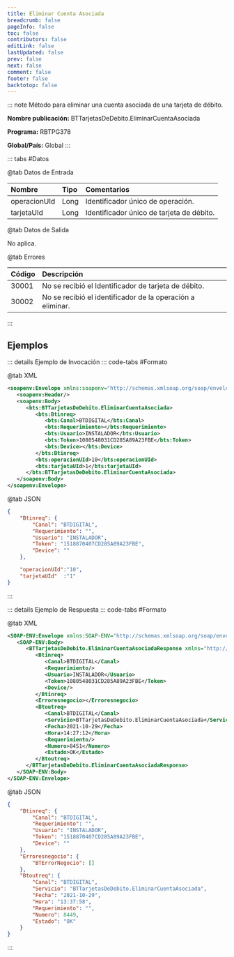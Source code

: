 ```yaml
---
title: Eliminar Cuenta Asociada
breadcrumb: false
pageInfo: false
toc: false
contributors: false
editLink: false
lastUpdated: false
prev: false
next: false
comment: false
footer: false
backtotop: false
---
```


<!-- ABRE DATOS DEL MÉTODO -->
::: note Método para eliminar una cuenta asociada de una tarjeta de débito.

**Nombre publicación:** BTTarjetasDeDebito.EliminarCuentaAsociada

**Programa:** RBTPG378

**Global/País:** Global
:::
<!-- CIERRA DATOS DEL MÉTODO -->

<!-- ABRE TABLA DE DATOS -->
::: tabs #Datos 

@tab Datos de Entrada

Nombre | Tipo | Comentarios
:--------- | :--------- | :---------
operacionUId | Long | Identificador único de operación.
tarjetaUId  | Long | Identificador único de tarjeta de débito.

@tab Datos de Salida

No aplica.

@tab Errores

Código | Descripción
:--------- | :-----------
30001 | No se recibió el Identificador de tarjeta de débito.
30002 | No se recibió el identificador de la operación a eliminar.
::: 
<!-- CIERRA TABLA DE DATOS -->

## **Ejemplos**

<!-- ABRE EJEMPLO DE INVOCACIÓN -->
::: details Ejemplo de Invocación 
::: code-tabs #Formato

@tab XML
```xml
<soapenv:Envelope xmlns:soapenv="http://schemas.xmlsoap.org/soap/envelope/" xmlns:bts="http://uy.com.dlya.bantotal/BTSOA/">
   <soapenv:Header/>
   <soapenv:Body>
      <bts:BTTarjetasDeDebito.EliminarCuentaAsociada>
         <bts:Btinreq>
            <bts:Canal>BTDIGITAL</bts:Canal>
            <bts:Requerimiento></bts:Requerimiento>
            <bts:Usuario>INSTALADOR</bts:Usuario>
            <bts:Token>1080548031CD285A89A23FBE</bts:Token>
            <bts:Device></bts:Device>
         </bts:Btinreq>
         <bts:operacionUId>10</bts:operacionUId>
         <bts:tarjetaUId>1</bts:tarjetaUId>
      </bts:BTTarjetasDeDebito.EliminarCuentaAsociada>
   </soapenv:Body>
</soapenv:Envelope>
```

@tab JSON
```json
{
    "Btinreq": {
        "Canal": "BTDIGITAL",
        "Requerimiento": "",
        "Usuario": "INSTALADOR",
        "Token": "1518870407CD285A89A23FBE",
        "Device": ""
    },

    "operacionUId":"10",
    "tarjetaUId"  :"1"
}
```
:::
<!-- CIERRA EJEMPLO DE INVOCACIÓN -->

<!-- ABRE EJEMPLO DE RESPUESTA -->
::: details Ejemplo de Respuesta 
::: code-tabs #Formato

@tab XML
```xml
<SOAP-ENV:Envelope xmlns:SOAP-ENV="http://schemas.xmlsoap.org/soap/envelope/" xmlns:xsd="http://www.w3.org/2001/XMLSchema" xmlns:SOAP-ENC="http://schemas.xmlsoap.org/soap/encoding/" xmlns:xsi="http://www.w3.org/2001/XMLSchema-instance">
   <SOAP-ENV:Body>
      <BTTarjetasDeDebito.EliminarCuentaAsociadaResponse xmlns="http://uy.com.dlya.bantotal/BTSOA/">
         <Btinreq>
            <Canal>BTDIGITAL</Canal>
            <Requerimiento/>
            <Usuario>INSTALADOR</Usuario>
            <Token>1080548031CD285A89A23FBE</Token>
            <Device/>
         </Btinreq>
         <Erroresnegocio></Erroresnegocio>
         <Btoutreq>
            <Canal>BTDIGITAL</Canal>
            <Servicio>BTTarjetasDeDebito.EliminarCuentaAsociada</Servicio>
            <Fecha>2021-10-29</Fecha>
            <Hora>14:27:12</Hora>
            <Requerimiento/>
            <Numero>8451</Numero>
            <Estado>OK</Estado>
         </Btoutreq>
      </BTTarjetasDeDebito.EliminarCuentaAsociadaResponse>
   </SOAP-ENV:Body>
</SOAP-ENV:Envelope>
```

@tab JSON
```json
{
    "Btinreq": {
        "Canal": "BTDIGITAL",
        "Requerimiento": "",
        "Usuario": "INSTALADOR",
        "Token": "1518870407CD285A89A23FBE",
        "Device": ""
    },
    "Erroresnegocio": {
        "BTErrorNegocio": []
    },
    "Btoutreq": {
        "Canal": "BTDIGITAL",
        "Servicio": "BTTarjetasDeDebito.EliminarCuentaAsociada",
        "Fecha": "2021-10-29",
        "Hora": "13:37:58",
        "Requerimiento": "",
        "Numero": 8449,
        "Estado": "OK"
    }
}
```
::: 
<!-- CIERRA EJEMPLO DE RESPUESTA -->